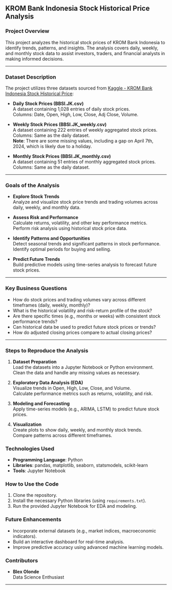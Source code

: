 ## KROM Bank Indonesia Stock Historical Price Analysis

### Project Overview

This project analyzes the historical stock prices of KROM Bank Indonesia to identify trends, patterns, and insights. The analysis covers daily, weekly, and monthly stock data to assist investors, traders, and financial analysts in making informed decisions.

---

### Dataset Description

The project utilizes three datasets sourced from [Kaggle - KROM Bank Indonesia Stock Historical Price](https://www.kaggle.com/datasets/caesarmario/krom-bank-indonesia-stock-historical-price):

- **Daily Stock Prices (BBSI.JK.csv)**  
  A dataset containing 1,028 entries of daily stock prices.  
  Columns: Date, Open, High, Low, Close, Adj Close, Volume.

- **Weekly Stock Prices (BBSI.JK_weekly.csv)**  
  A dataset containing 222 entries of weekly aggregated stock prices.  
  Columns: Same as the daily dataset.  
  **Note**: There are some missing values, including a gap on April 7th, 2024, which is likely due to a holiday.

- **Monthly Stock Prices (BBSI.JK_monthly.csv)**  
  A dataset containing 51 entries of monthly aggregated stock prices.  
  Columns: Same as the daily dataset.
---
### Goals of the Analysis

- **Explore Stock Trends**  
  Analyze and visualize stock price trends and trading volumes across daily, weekly, and monthly data.

- **Assess Risk and Performance**  
  Calculate returns, volatility, and other key performance metrics.  
  Perform risk analysis using historical stock price data.

- **Identify Patterns and Opportunities**  
  Detect seasonal trends and significant patterns in stock performance.  
  Identify optimal periods for buying and selling.

- **Predict Future Trends**  
  Build predictive models using time-series analysis to forecast future stock prices.
---
### Key Business Questions

- How do stock prices and trading volumes vary across different timeframes (daily, weekly, monthly)?
- What is the historical volatility and risk-return profile of the stock?
- Are there specific times (e.g., months or weeks) with consistent stock performance trends?
- Can historical data be used to predict future stock prices or trends?
- How do adjusted closing prices compare to actual closing prices?
---
### Steps to Reproduce the Analysis

1. **Dataset Preparation**  
   Load the datasets into a Jupyter Notebook or Python environment.  
   Clean the data and handle any missing values as necessary.

2. **Exploratory Data Analysis (EDA)**  
   Visualize trends in Open, High, Low, Close, and Volume.  
   Calculate performance metrics such as returns, volatility, and risk.

3. **Modeling and Forecasting**  
   Apply time-series models (e.g., ARIMA, LSTM) to predict future stock prices.

4. **Visualization**  
   Create plots to show daily, weekly, and monthly stock trends.  
   Compare patterns across different timeframes.

### Technologies Used

- **Programming Language**: Python
- **Libraries**: pandas, matplotlib, seaborn, statsmodels, scikit-learn
- **Tools**: Jupyter Notebook

### How to Use the Code

1. Clone the repository.
2. Install the necessary Python libraries (using `requirements.txt`).
3. Run the provided Jupyter Notebook for EDA and modeling.

### Future Enhancements

- Incorporate external datasets (e.g., market indices, macroeconomic indicators).
- Build an interactive dashboard for real-time analysis.
- Improve predictive accuracy using advanced machine learning models.

### Contributors

- **Blex Olonde**  
  Data Science Enthusiast

---
